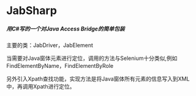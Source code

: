 # JabSharp
##### 用C#写的一个对Java Access Bridge的简单包装

主要的类：JabDriver，JabElement

当需要对Java窗体元素进行定位，调用的方法与Selenium十分类似,例如FindElementByName，FindElementByRole

另外引入Xpath查找功能，实现方法是将Java窗体所有元素的信息写入到XML中，再调用Xpath进行定位。

